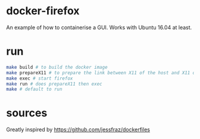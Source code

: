 # docker-firefox
An example of how to containerise a GUI. Works with Ubuntu 16.04 at least.  

# run

```bash
make build # to build the docker image
make prepareX11 # to prepare the link between X11 of the host and X11 of the container
make exec # start firefox
make run # does prepareX11 then exec
make # default to run
```

# sources
Greatly inspired by https://github.com/jessfraz/dockerfiles  
